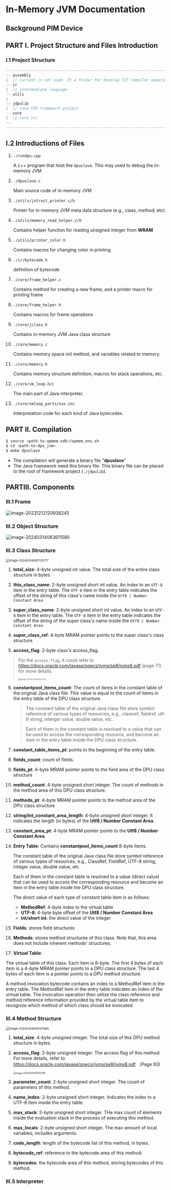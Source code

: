 # In-Memory JVM Documentation

## Background PIM Device

## PART I. Project Structure and Files Introduction

### I.1 Project Structure

``` java
---------------------------------------------------------------------------------------------------
-- assembly
|  // current is not used. It a folder for develop JIT compiler experimentally.
-- ir
|  // intermediate language
-- utils
|
-- jdpulib
|  // java PIM framework project
-- core
|  // core src
-- 
---------------------------------------------------------------------------------------------------
```



##  I.2 Introductions of Files

1. `./rundpu.cpp`

   A c++ program that host the `dpuslave`. This may used to debug the in-memory JVM

2. `./dpuslave.c`

   Main source code of in-memory JVM

3. `./utils/jstruct_printer.c/h`

   Printer for in-memory JVM meta data structure (e.g., class, method, etc)

4. `./utils/memory_read_helper.c/h`

   Contains helper function for reading unsigned integer from **WRAM**

5. `./utils/printer_color.h`

   Contains macros for changing color in printing.

6. `./ir/bytecode.h`

   definition of bytecode

7. `./core/frame_helper.c`

   Contains method for creating a new frame, and a printer macro for printing frame

8. `./core/frame_helper.h`

   Contains macros for frame operations

9. `./core/jclass.h`

   Contains in-memory JVM Java class structure

10. `./core/memory.c`

    Contains memory space init method, and variables related to memory.

11. `./core/memory.h`

    Contains memory structure definition, macros for stack operations, etc.

12. `./core/vm_loop.h/c`

    The main part of Java interpreter.

13. `./core/vmloop_parts/xxx.inc`

    Interpretation code for each kind of Java bytecodes. 



 

   





## PART II. Compilation

``` bash
$ source <path-to-upmem-sdk>/upmem_env.sh
$ cd <path-to-dpu_jvm>
$ make dpuslave
```

+ The compilation will generate a binary file "**dpuslave**"
+ The Java framework need this binary file. This binary file can be placed to the root of framework project (`./jdpulib`).



 



## PARTIII. Components

### III.1 Frame

![image-20231212120938245](./images/image-20231212120938245.png)







### III.2 Object Structure

![image-20240314083611580](./images/image-20240314083611580.png)





### III.3 Class Structure

<img src="./images/image-20240314091735777.png" alt="image-20240314091735777" style="zoom:67%;" />

1. **total_size**: $4$-byte unsigned int value. The total size of the entire class structure in bytes

2. **this_class_name**: $2$-byte unsigned short int value. An index to an `UTF-8` item in the entry table. The `UTF-8` item in the entry table indicates the offset of the string of this class's name inside the `Utf8 / Number Constant Area` 
3. **super_class_name**: $2$-byte unsigned short int value. An index to an `UTF-8` item in the entry table. The `UTF-8` item in the entry table indicates the offset of the string of the super class's name inside the `Utf8 / Number Constant Area` 
4. **super_class_ref**: $4$-byte MRAM pointer points to the super class's class structure.
5. **access_flag**: $2$-byte class's access_flag.

> For the `access_flag`, it could refer to https://docs.oracle.com/javase/specs/jvms/se8/jvms8.pdf (page $71$) for more details.
>
> <img src="./images/image-20240314084221555.png" alt="image-20240314084221555" style="zoom:43%;" />

6. **constantpool_items_count**: The count of items in the constant table of the original Java class file. This value is equal to the count of items in the entry table of the DPU class structure. 

   > The  constant table of the original Java class file store symbol reference of various types of resources, e.g., classref, fieldref, utf-8 string, interger value, double value, etc. 
   >
   > Each of them in the constant table is resolved to a value that can be used to access the corresponding resource, and become an item in the entry table inside the DPU class structure.

7. **constant_table_items_pt**: points to the beginning of the entry table.

8. **fields_count**: count of fields.

9. **fields_pt**:  $4$-byte MRAM pointer points to the field area of the DPU class structure

10. **method_count**: $4$-byte unsigned short integer. The count of methods in the method area of this DPU class structure.

11. **methods_pt**: $4$-byte MRAM pointer points to the method area of the DPU class structure

12. **string/int_constant_area_length**: $4$-byte unsigned short integer. It indicates the length (in bytes) of the **Utf8 / Number Constant Area**.
13. **constant_area_pt**: $4$-byte MRAM pointer points to the **Utf8 / Number Constant Area**.

14. **Entry Table**: Contains **constantpool_items_count** $8$​-byte items. 

    The constant table of the original Java class file store symbol reference of various types of resources, e.g., ClassRef, FieldRef, UTF-8 string, integer value, double value, etc. 

    Each of them in the constant table is resolved to a value (direct value) that can be used to access the corresponding resource and become an item in the entry table inside the DPU class structure.

    The direct value of each type of constant table item is as follows:

    + **MethodRef**: $4$-byte index to the virtual table
    +  **UTF-8**: $4$-byte byte offset of the **Utf8 / Number Constant Area**
    + **int/short int**: the direct value of the integer

15. **Fields**: stores field structures
16. **Methods**: stores method structures of this class. Note that, this area does not include inherent methods' structures.
17. **Virtual Table**:

The virtual table of this class. Each item is $8$-byte. The first 4 bytes of each item is a $4$-byte MRAM pointer points to a DPU class structure. The last $4$ bytes of each item is a pointer points to a DPU method structure. 

A method invocation bytecode contains an index to a MethodRef item in the entry table. The  MethodRef item in the entry table indicates an index of the virtual table. The invocation operation then utilize the class reference and method reference information provided by the virtual table item to recognize which method of which class should be invocated.





### III.4 Method Structure

<img src="./images/image-20240314092107685.png" alt="image-20240314092107685" style="zoom:67%;" />

1. **total_size**: $4$-byte unsigned integer. The total size of this DPU method structure in bytes.

2. **access_flag**: $2$-byte unsigned integer. The access flag of this method. For more details, refer to https://docs.oracle.com/javase/specs/jvms/se8/jvms8.pdf （Page 93)

   <img src="./images/image-20240314092512194.png" alt="image-20240314092512194" style="zoom:50%;" />

3. **parameter_count**: $2$-byte unsigned short integer. The count of parameters of this method.

4. **name_index**: $2$-byte unsigned short integer. Indicates the index to a UTF-8 item inside the entry table.

5. **max_stack**: $2$-byte unsigned short integer. THe max count of elements inside the evaluation stack in the process of executing this method.

6. **max_locals**: $2$-byte unsigned short integer. The max amount of local variables, includes arguments.

7. **code_length**: length of the bytecode list of this method, in bytes.

8. **bytecode_ref**: reference to the bytecode area of this method.

9. **bytecodes**: the bytecode area of this method, storing bytecodes of this method.







### III.5 Interpreter





